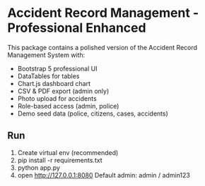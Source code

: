 
# Accident Record Management - Professional Enhanced

This package contains a polished version of the Accident Record Management System with:
- Bootstrap 5 professional UI
- DataTables for tables
- Chart.js dashboard chart
- CSV & PDF export (admin only)
- Photo upload for accidents
- Role-based access (admin, police)
- Demo seed data (police, citizens, cases, accidents)

## Run
1. Create virtual env (recommended)
2. pip install -r requirements.txt
3. python app.py
4. open http://127.0.0.1:8080
Default admin: admin / admin123
